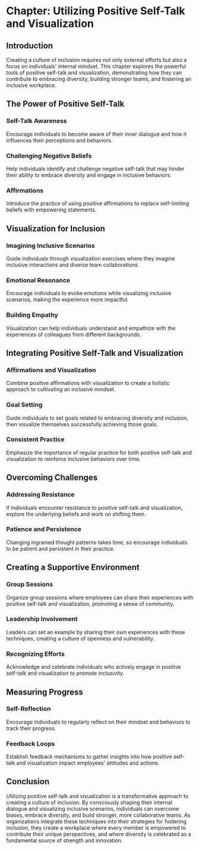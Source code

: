 Chapter: Utilizing Positive Self-Talk and Visualization
=======================================================

Introduction
------------

Creating a culture of inclusion requires not only external efforts but also a focus on individuals' internal mindset. This chapter explores the powerful tools of positive self-talk and visualization, demonstrating how they can contribute to embracing diversity, building stronger teams, and fostering an inclusive workplace.

The Power of Positive Self-Talk
-------------------------------

### Self-Talk Awareness

Encourage individuals to become aware of their inner dialogue and how it influences their perceptions and behaviors.

### Challenging Negative Beliefs

Help individuals identify and challenge negative self-talk that may hinder their ability to embrace diversity and engage in inclusive behaviors.

### Affirmations

Introduce the practice of using positive affirmations to replace self-limiting beliefs with empowering statements.

Visualization for Inclusion
---------------------------

### Imagining Inclusive Scenarios

Guide individuals through visualization exercises where they imagine inclusive interactions and diverse team collaborations.

### Emotional Resonance

Encourage individuals to evoke emotions while visualizing inclusive scenarios, making the experience more impactful.

### Building Empathy

Visualization can help individuals understand and empathize with the experiences of colleagues from different backgrounds.

Integrating Positive Self-Talk and Visualization
------------------------------------------------

### Affirmations and Visualization

Combine positive affirmations with visualization to create a holistic approach to cultivating an inclusive mindset.

### Goal Setting

Guide individuals to set goals related to embracing diversity and inclusion, then visualize themselves successfully achieving those goals.

### Consistent Practice

Emphasize the importance of regular practice for both positive self-talk and visualization to reinforce inclusive behaviors over time.

Overcoming Challenges
---------------------

### Addressing Resistance

If individuals encounter resistance to positive self-talk and visualization, explore the underlying beliefs and work on shifting them.

### Patience and Persistence

Changing ingrained thought patterns takes time, so encourage individuals to be patient and persistent in their practice.

Creating a Supportive Environment
---------------------------------

### Group Sessions

Organize group sessions where employees can share their experiences with positive self-talk and visualization, promoting a sense of community.

### Leadership Involvement

Leaders can set an example by sharing their own experiences with these techniques, creating a culture of openness and vulnerability.

### Recognizing Efforts

Acknowledge and celebrate individuals who actively engage in positive self-talk and visualization to promote inclusivity.

Measuring Progress
------------------

### Self-Reflection

Encourage individuals to regularly reflect on their mindset and behaviors to track their progress.

### Feedback Loops

Establish feedback mechanisms to gather insights into how positive self-talk and visualization impact employees' attitudes and actions.

Conclusion
----------

Utilizing positive self-talk and visualization is a transformative approach to creating a culture of inclusion. By consciously shaping their internal dialogue and visualizing inclusive scenarios, individuals can overcome biases, embrace diversity, and build stronger, more collaborative teams. As organizations integrate these techniques into their strategies for fostering inclusion, they create a workplace where every member is empowered to contribute their unique perspectives, and where diversity is celebrated as a fundamental source of strength and innovation.
